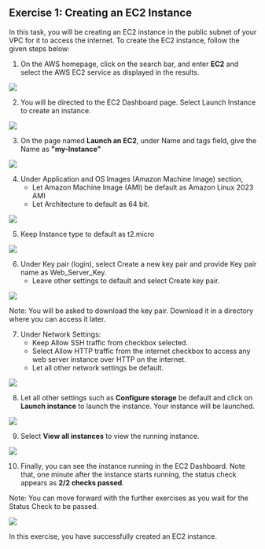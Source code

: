 ## Exercise 1: Creating an EC2 Instance

In this task, you will be creating an EC2 instance in the public subnet of your VPC for it to access the internet. To create the EC2 instance, follow the given steps below:

1. On the AWS homepage, click on the search bar, and enter **EC2** and select the AWS EC2 service as displayed in the results.

![](./images/ec2.png)

2. You will be directed to the EC2 Dashboard page.
Select Launch Instance to create an instance.

![](./images/launchec2.png)

3. On the page named **Launch an EC2**, under Name and tags field, give the Name as **"my-Instance"**

![](./images/instname.png)

4. Under Application and OS Images (Amazon Machine Image) section,
   - Let Amazon Machine Image (AMI) be default as Amazon Linux 2023 AMI
   - Let Architecture to default as 64 bit.

![](./images/ami.png)
   
5. Keep Instance type to default as t2.micro 

![](./images/insttype.png)

6. Under Key pair (login), select Create a new key pair and provide Key pair name as Web_Server_Key.
   - Leave other settings to default and select Create key pair.

![](./images/keypair.png)

Note: You will be asked to download the key pair. Download it in a directory where you can access it later.

7. Under Network Settings:
   - Keep Allow SSH traffic from checkbox selected.
   - Select Allow HTTP traffic from the internet checkbox to access any web server instance over HTTP on the internet.
   - Let all other network settings be default.

![](./images/networksettings.png)

8. Let all other settings such as **Configure storage** be default and click on  **Launch instance** to launch the instance. Your instance will be launched. 

![](./images/volume.png)

9. Select **View all instances** to view the running instance.

![](./images/viewinst.png)

10. Finally, you can see the instance running in the EC2 Dashboard. Note that, one minute after the instance starts running, the status check appears as **2/2 checks passed**.

Note: You can move forward with the further exercises as you wait for the Status Check to be passed.

![](./images/seethedashboard.png)

In this exercise, you have successfully created an EC2 instance.
